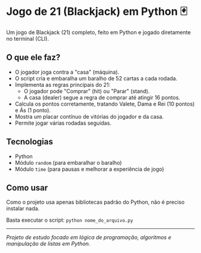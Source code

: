 # Jogo de 21 (Blackjack) em Python 🃏

Um jogo de Blackjack (21) completo, feito em Python e jogado diretamente no terminal (CLI).

## O que ele faz?

* O jogador joga contra a "casa" (máquina).
* O script cria e embaralha um baralho de 52 cartas a cada rodada.
* Implementa as regras principais do 21:
    * O jogador pode "Comprar" (hit) ou "Parar" (stand).
    * A casa (dealer) segue a regra de comprar até atingir 16 pontos.
* Calcula os pontos corretamente, tratando Valete, Dama e Rei (10 pontos) e Ás (1 ponto).
* Mostra um placar contínuo de vitórias do jogador e da casa.
* Permite jogar várias rodadas seguidas.

## Tecnologias

* Python
* Módulo `random` (para embaralhar o baralho)
* Módulo `time` (para pausas e melhorar a experiência de jogo)

## Como usar

Como o projeto usa apenas bibliotecas padrão do Python, não é preciso instalar nada.

Basta executar o script:
`python nome_do_arquivo.py`

---
*Projeto de estudo focado em lógica de programação, algoritmos e manipulação de listas em Python.*
